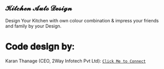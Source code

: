 ## 𝓚𝓲𝓽𝓬𝓱𝓮𝓷 𝓐𝓾𝓽𝓸 𝓓𝓮𝓼𝓲𝓰𝓷

Design Your Kitchen with own colour combination & impress your friends and family by your Design.

# 𝐂𝐨𝐝𝐞 𝐝𝐞𝐬𝐢𝐠𝐧 𝐛𝐲:

Karan Thanage (CEO, 2Way Infotech Pvt Ltd): [`Click Me to Connect`](https://t.me/Infoanonymous)
